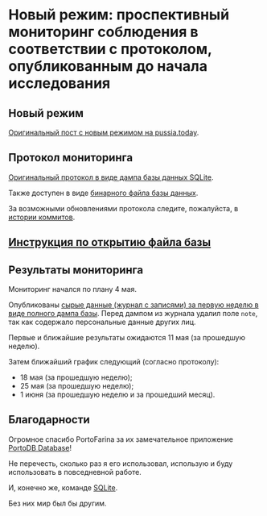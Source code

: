 # Новый режим: проспективный мониторинг соблюдения в соответствии с протоколом, опубликованным до начала исследования

## Новый режим

[Оригинальный пост с новым режимом на pussia.today](http://pussia.today/2019/02/02/new-schedule/).

## Протокол мониторинга

[Оригинальный протокол в виде дампа базы данных SQLite](https://github.com/pussiatoday/zz-schedule-monitor/blob/3c51b3592d8ca028c0d469af61a00f5f5557cd21/zz-schedule-monitor.db.sql).

Также доступен в виде [бинарного файла базы данных](https://github.com/pussiatoday/zz-schedule-monitor/raw/0fd07faf1c9ad63d755e8ff9c95e0c1e8915fa0f/zz-schedule-monitor.db).

За возможными обновлениями протокола следите, пожалуйста, в [истории коммитов](https://github.com/pussiatoday/zz-schedule-monitor/commits/master).

## [Инструкция по открытию файла базы](tutorial/README.md)

## Результаты мониторинга

Мониторинг начался по плану 4 мая.

Опубликованы [сырые данные (журнал с записями) за первую неделю в виде полного дампа базы](https://github.com/pussiatoday/zz-schedule-monitor/blob/ff5398f8e469fa749ea6d73821430b603596b54c/zz-schedule-monitor.db.sql). Перед дампом из журнала удалил поле `note`, так как содержало персональные данные других лиц.

Первые и ближайшие результаты ожидаются 11 мая (за прошедшую неделю).

Затем ближайший график следующий (согласно протоколу):

* 18 мая (за прошедшую неделю);
* 25 мая (за прошедшую неделю);
* 1 июня (за прошедшую неделю и за прошедший месяц).

## Благодарности

Огромное спасибо PortoFarina за их замечательное приложение [PortoDB Database](https://play.google.com/store/apps/details?id=com.portofarina.portodb)!

Не перечесть, сколько раз я его использовал, использую и буду использовать в повседневной работе.

И, конечно же, команде [SQLite](https://sqlite.org).

Без них мир был бы другим.
